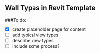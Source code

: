 ## Wall Types in Revit Template

###To do:

- [x] create placeholder page for content
- [ ] add typical view types
- [ ] describe view types
- [ ] include some process?
